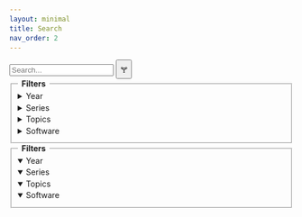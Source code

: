 ```yaml
---
layout: minimal
title: Search
nav_order: 2
---
```


<link rel="stylesheet" href="./assets/css/widget.css">
<link rel="stylesheet" href="./assets/css/search-tool.css">

<!-- https://jekyllrb.com/tutorials/csv-to-table/ -->
<!-- https://github.com/christian-fei/Simple-Jekyll-Search -->

<div class="search-filter-container">
  <div class="search-container" id="search-container">
    <div class="search-container-left">
      <div class="mobile-search-container">
        <label>
          <input class="tool-search-input" type="text" id="search-inputt" placeholder="Search...">
          <button onclick="toggleMobileFilter();" class="filter-button" type="button">🝖</button>
        </label>
        <div class="filters-container-mobile">
          <fieldset>
            <legend style="font-weight: bold; padding: 0em 0.5em">Filters</legend>
            <details class="filter-dropdown" id="yearsFiltersMobile">
              <summary style="border-bottom: none; margin-bottom: 0; padding-bottom: 0.25em;">Year</summary>
            </details>
            <details class="filter-dropdown" id="seriesFiltersMobile">
              <summary style="border-bottom: none; margin-bottom: 0; padding-bottom: 0.25em;">Series</summary>
            </details>
            <details class="filter-dropdown" id="topicsFiltersMobile">
              <summary style="border-bottom: none; margin-bottom: 0; padding-bottom: 0.25em;">Topics</summary>
            </details>
            <details class="filter-dropdown" id="softwareFiltersMobile">
              <summary style="border-bottom: none; margin-bottom: 0; padding-bottom: 0.25em;">Software</summary>
            </details>
          </fieldset>
        </div>
      </div>
      <div class="results-container" id="results-container">
        <!-- This is where results are automatically filled -->
      </div>
    </div>
    <!-- Filters -->
    <div class="filters-container">
      <fieldset>
        <legend style="font-weight: bold; padding: 0em 0.5em">Filters</legend>
        <details open class="filter-dropdown" id="yearsFilters">
          <summary style="border-bottom: none; margin-bottom: 0; padding-bottom: 0.25em;">Year</summary>
        </details>
        <details open class="filter-dropdown" id="seriesFilters">
          <summary style="border-bottom: none; margin-bottom: 0; padding-bottom: 0.25em;">Series</summary>
        </details>
        <details open class="filter-dropdown" id="topicsFilters">
          <summary style="border-bottom: none; margin-bottom: 0; padding-bottom: 0.25em;">Topics</summary>
        </details>
        <details open class="filter-dropdown" id="softwareFilters">
          <summary style="border-bottom: none; margin-bottom: 0; padding-bottom: 0.25em;">Software</summary>
        </details>
      </fieldset>
    </div>
  </div>
</div>

<!-- Script pointing to search-script.js -->
<script src="assets/javascript/jquery.js"></script>
<script src="assets/javascript/search-script.js" type="text/javascript"></script>

<script>
function getProperty(title, prop) {
  try {
    return json[title][prop]; 
  } catch(e) {
    console.log("json not initialized");
  }
}

var title = "";
var json = "";
var search = "";
$.getJSON('data.json', function(obj) {
  json = obj;
  $.getJSON('search.json', function(objj) {
    search = objj;

    var sjs = SimpleJekyllSearch({
      searchInput: document.getElementById('search-inputt'),
      resultsContainer: document.getElementById('results-container'),
      json: search,
      noResultsText: 'No result found!',
      limit: 12,
      fuzzy: false,
      searchResultTemplate: '<!--{title}, {url}-->
      <div class="result-tile">
        <a target="_parent" href="{url}" class="result-link">
        <object data="{image}" type="image/png" height="auto" width="100%" class="result-image" alt="workshop image for {title}">
          <object data="assets/img/{series_image}_image.png" type="image/png" height="auto" width="100%" class="result-image" alt="{series_image} logo for workshop with no specified image.">
            <img src="assets/img/unknownImageLocation.png" height="100%" class="result-image" alt="Sherman Center logo for workshop with no specified image.">
          </object>
        </object>
        <p class="result-title">{title}</p>
        </a>
        <p class="result-details"> {series} - {year} - {topics} {software} </p>
      </div>
      ',
      templateMiddleware: function(prop, value, template) {
        if(prop === 'title') {
          title = value;
        }

        if (prop === 'topics') {
          var strr = "";
          function createTopics(topic) { strr = strr.concat(topic, ", ");  }
          value = value.split("; ");
          value.forEach(createTopics);
          return strr.slice(0, -2);
        }

        if (prop === 'software') {
          var strr = "";
          function createSoftware(software) { strr = strr.concat(software, ", ");  }
          if(value == "N/A") {
            return strr;
          } else {
            strr = " - ";
          }
          value = value.split("; ");
          value.forEach(createSoftware);
          return strr.slice(0, -2);
        }

        if (prop === 'year') {
          var strr = "";
          function createYear(year) { strr = strr.concat(year, ", ");  }
          value = value.split(";");
          value.forEach(createYear);
          return strr.slice(0, -2);
        }

        if (prop === 'url' || prop === 'year' || prop === 'series' || prop === 'image') {
          return getProperty(title, prop);
        }

        if (prop === "series_image") {
          return getProperty(title, "series").toLowerCase();
        }
      }
    })
  });
})




</script>
